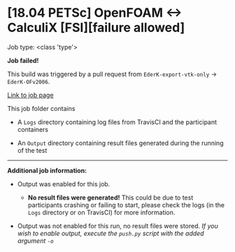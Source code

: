 # [18.04 PETSc] OpenFOAM <-> CalculiX [FSI][failure allowed]

Job type: <class 'type'>



**Job failed!**



This build was triggered by a pull request from `EderK-export-vtk-only` → `EderK-OFv2006`.



[Link to job page]({[job_link]})


This job folder contains
- A `Logs` directory containing log files from TravisCI and the participant containers

- An `Output` directory containing result files generated during the running of the test


---


**Additional job information:**


- Output was enabled for this job.

	- **No result files were generated!** This could be due to test participants crashing or failing to start, please check the logs (in the `Logs` directory or on TravisCI) for more information.

- Output was not enabled for this run, no result files were stored. _If you wish to enable output, execute the `push.py` script with the added argument `-o`_







